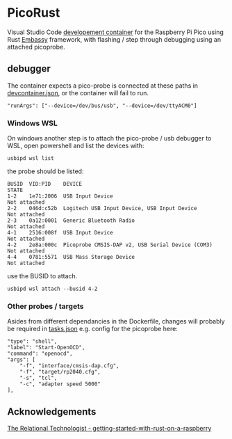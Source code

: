 # PicoRust

Visual Studio Code [developement container](https://code.visualstudio.com/docs/devcontainers/containers) for the Raspberry Pi Pico using Rust [Embassy](https://github.com/embassy-rs/embassy) framework, with flashing / step through debugging using an attached picoprobe.

## debugger

The container expects a pico-probe is connected at these paths in [devcontainer.json](https://github.com/MrAndMrsCat/PicoRust/blob/main/.devcontainer/devcontainer.json), or the container will fail to run.

```
"runArgs": ["--device=/dev/bus/usb", "--device=/dev/ttyACM0"]
```

### Windows WSL

On windows another step is to attach the pico-probe / usb debugger to WSL, open powershell and list the devices with:

`usbipd wsl list`

the probe should be listed:

```
BUSID  VID:PID    DEVICE                                                        STATE
1-2    1e71:2006  USB Input Device                                              Not attached
2-2    046d:c52b  Logitech USB Input Device, USB Input Device                   Not attached
2-3    0a12:0001  Generic Bluetooth Radio                                       Not attached
4-1    2516:008f  USB Input Device                                              Not attached
4-2    2e8a:000c  Picoprobe CMSIS-DAP v2, USB Serial Device (COM3)              Not attached
4-4    0781:5571  USB Mass Storage Device                                       Not attached
```

use the BUSID to attach.

`usbipd wsl attach --busid 4-2`

### Other probes / targets

Asides from different dependancies in the Dockerfile, changes will probably be required in [tasks.json](https://github.com/MrAndMrsCat/PicoRust/blob/main/.vscode/tasks.json) e.g. config for the picoprobe here:

```
"type": "shell",
"label": "Start-OpenOCD",
"command": "openocd",
"args": [
    "-f", "interface/cmsis-dap.cfg",
    "-f", "target/rp2040.cfg",
    "-s", "tcl",
    "-c", "adapter speed 5000"
],
```

## Acknowledgements 

[The Relational Technologist - getting-started-with-rust-on-a-raspberry](https://reltech.substack.com/p/getting-started-with-rust-on-a-raspberry)